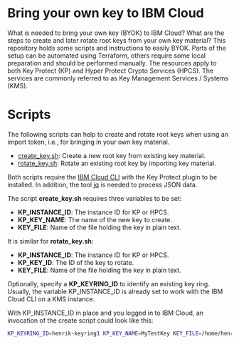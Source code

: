 # Bring your own key to IBM Cloud

What is needed to bring your own key (BYOK) to IBM Cloud? What are the steps to create and later rotate root keys from your own key material? This repository holds some scripts and instructions to easily BYOK. Parts of the setup can be automated using Terraform, others require some local preparation and should be performed manually. The resources apply to both Key Protect (KP) and Hyper Protect Crypto Services (HPCS). The services are commonly referred to as Key Management Services / Systems (KMS).


# Scripts
The following scripts can help to create and rotate root keys when using an import token, i.e., for bringing in your own key material.

- [create_key.sh](scripts/create_key.sh): Create a new root key from existing key material.
- [rotate_key.sh](scripts/rotate_key.sh): Rotate an existing root key by importing key material.

Both scripts require the [IBM Cloud CLI](https://cloud.ibm.com/docs/cli?topic=cli-install-ibmcloud-cli) with the Key Protect plugin to be installed. In addition, the tool [jq](https://stedolan.github.io/jq/) is needed to process JSON data.

The script **create_key.sh** requires three variables to be set:
- **KP_INSTANCE_ID**: The instance ID for KP or HPCS.
- **KP_KEY_NAME**: The name of the new key to create.
- **KEY_FILE**: Name of the file holding the key in plain text.

It is similar for **rotate_key.sh**:
- **KP_INSTANCE_ID**: The instance ID for KP or HPCS.
- **KP_KEY_ID**: The ID of the key to rotate.
- **KEY_FILE**: Name of the file holding the key in plain text.

Optionally, specify a **KP_KEYRING_ID** to identify an existing key ring. Usually, the variable KP_INSTANCE_ID is already set to work with the IBM Cloud CLI on a KMS instance.

With KP_INSTANCE_ID in place and you logged in to IBM Cloud, an invocation of the create script could look like this:
```sh
KP_KEYRING_ID=henrik-keyring1 KP_KEY_NAME=MyTestKey KEY_FILE=/home/henrik/secrets/PlainTextKey.bin ./create_key.sh
```